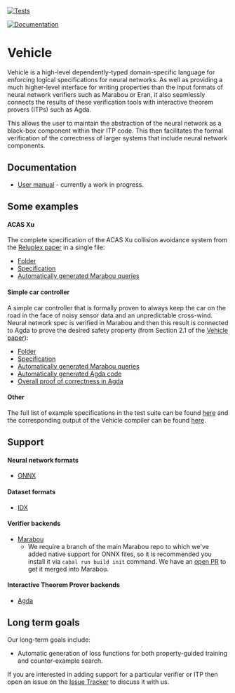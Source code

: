 [![Tests](https://github.com/vehicle-lang/vehicle/actions/workflows/ci.yml/badge.svg)](https://github.com/vehicle-lang/vehicle/actions/workflows/ci.yml)

[![Documentation](https://readthedocs.org/projects/vehicle-lang/badge/?version=latest)](https://vehicle-lang.readthedocs.io/en/latest/)


# Vehicle

Vehicle is a high-level dependently-typed domain-specific language for enforcing logical specifications for neural networks. As well as providing a much higher-level interface for writing properties than the input formats of neural network verifiers such as Marabou or Eran, it also seamlessly connects the results of these verification tools with interactive theorem provers (ITPs) such as Agda.

This allows the user to maintain the abstraction of the neural network as a black-box component within their ITP code. This then facilitates the formal verification of the correctness of larger systems that include neural network components.


## Documentation

- [User manual](https://vehicle-lang.readthedocs.io/en/latest/) - currently a work in progress.

## Some examples

#### ACAS Xu

The complete specification of the ACAS Xu collision avoidance system from the [Reluplex paper](https://arxiv.org/abs/1702.01135) in a single file:
- [Folder](https://github.com/vehicle-lang/vehicle/blob/dev/examples/acasXu/)
- [Specification](https://github.com/vehicle-lang/vehicle/blob/dev/examples/acasXu/acasXu.vcl)
- [Automatically generated Marabou queries](https://github.com/vehicle-lang/vehicle/tree/dev/test/Test/Compile/Golden/acasXu/acasXu-output-marabou)

#### Simple car controller

A simple car controller that is formally proven to always keep the car on the road in the face of noisy sensor data and an unpredictable cross-wind. Neural network spec is verified in Marabou and then this result is connected to Agda to prove the desired safety property (from Section 2.1 of the [Vehicle paper](https://arxiv.org/pdf/2202.05207v1.pdf)):
  - [Folder](https://github.com/vehicle-lang/vehicle/blob/dev/examples/windController/)
  - [Specification](https://github.com/vehicle-lang/vehicle/blob/dev/examples/windController/windController.vcl)
  - [Automatically generated Marabou queries](https://github.com/vehicle-lang/vehicle/tree/dev/test/Test/Compile/Golden/windController/windController-output-marabou)
  - [Automatically generated Agda code](https://github.com/vehicle-lang/vehicle/blob/dev/test/Test/Compile/Golden/windController/windController-output.agda)
  - [Overall proof of correctness in Agda](https://github.com/vehicle-lang/vehicle/blob/dev/examples/windController/agdaProof/SafetyProof.agda)

#### Other

The full list of example specifications in the test suite can be found [here](https://github.com/vehicle-lang/vehicle/tree/dev/test/specs) and the corresponding output of the Vehicle compiler can be found [here](https://github.com/vehicle-lang/vehicle/tree/dev/test/Test/Compile/Golden).

## Support

#### Neural network formats

- [ONNX](https://onnx.ai/)

#### Dataset formats

- [IDX](http://yann.lecun.com/exdb/mnist/)

#### Verifier backends

- [Marabou](https://github.com/NeuralNetworkVerification/Marabou)
   - We require a branch of the main Marabou repo to which we've added native support for ONNX files, so it is recommended you install it via `cabal run build init` command. We have an [open PR](https://github.com/NeuralNetworkVerification/Marabou/pull/553) to get it merged into Marabou.

#### Interactive Theorem Prover backends

- [Agda](https://agda.readthedocs.io/)

## Long term goals

Our long-term goals include:

- Automatic generation of loss functions for both property-guided training and counter-example search.

If you are interested in adding support for a particular verifier or ITP then open an issue on the [Issue Tracker](https://github.com/wenkokke/vehicle/issues) to discuss it with us.